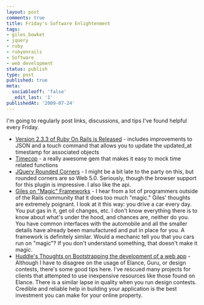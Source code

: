 ```yaml
---
layout: post
comments: true
title: Friday's Software Enlightenment
tags:
- giles_bowket
- jquery
- ruby
- rubyonrails
- Software
- web development
status: publish
type: post
published: true
meta:
  sociableoff: 'false'
  _edit_last: '1'
publishedAt: '2009-07-24'
---
```


I'm going to regularly post links, discussions, and tips I've found helpful every Friday.

* [Version 2.3.3 of Ruby On Rails is Released](http://weblog.rubyonrails.org/2009/7/20/rails-2-3-3-touching-faster-json-bug-fixes) - includes improvements to JSON and a touch command that allows you to update the updated_at timestamp for associated objects
* [Timecop](http://github.com/jtrupiano/timecop/tree/master) - a really awesome gem that makes it easy to mock time related functions
* [JQuery Rounded Corners](http://www.atblabs.com/jquery.corners.html) - I might be a bit late to the party on this, but rounded corners are so Web 5.0. Seriously, though the browser support for this plugin is impressive. I also like the api.
* [Giles on "Magic" Frameworks](http://gilesbowkett.blogspot.com/2009/07/blog-comment-for-james-bennet.html) - I hear from a lot of programmers outside of the Rails community that it does too much "magic." Giles' thoughts are extremely poignant. I look at it this way: you drive a car every day. You put gas in it, get oil changes, etc. I don't know everything there is to know about what's under the hood, and chances are, neither do you. You have common interfaces with the automobile and all the smaller details have already been manufactured and put in place for you. A framework is definitely similar. Would a mechanic tell you that you cars run on "magic"? If you don't understand something, that doesn't make it magic.
* [Huddle's Thoughts on Bootstrapping the development of a web app](http://blog.huddle.net/developing-a-web-application-on-a-shoestring-budget) - Although I have to disagree on the usage of Elance, Guru, or design contests, there's some good tips here. I've rescued many projects for clients that attempted to use inexpensive resources like those found on Elance. There is a similar lapse in quality when you run design contests. Credible and reliable help in building your application is the best investment you can make for your online property.
